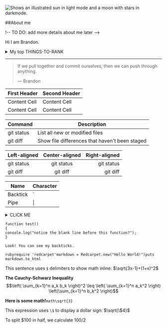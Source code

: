 <picture><source media="(prefers-color-scheme: dark)" srcset="https://user-images.githubusercontent.com/25423296/163456776-7f95b81a-f1ed-45f7-b7ab-8fa810d529fa.png"><source media="(prefers-color-scheme: light)" srcset="https://user-images.githubusercontent.com/25423296/163456779-a8556205-d0a5-45e2-ac17-42d089e3c3f8.png"><img alt="Shows an illustrated sun in light mode and a moon with stars in darkmode." src="https://user-images.githubusercontent.com/25423296/163456779-a8556205-d0a5-45e2-ac17-42d089e3c3f8.png"></picture>

##About me

!-- TO DO: add more details about me later -->

Hi I am Brandon.

<details><summary>My top THINGS-TO-RANK</summary>

| Rank | Languages |
|-----:|-----------|
| 1| Javascript|
| 2| Python |
| 3| SQL 
  
 </details>
 
 ---
 > If we pull together and commit ourselves, then we can push through anything.
 > 
 > — Brandon



| First Header | Second Header |
| ------------- | ------------- |
| Content Cell | Content Cell |
| Content Cell | Content Cell |

| Command | Description |
| --- | --- |
| git status | List all new or modified files |
| git diff | Show file differences that haven't been staged |


| Left-aligned | Center-aligned | Right-aligned |
| :--- | :---: | ---: |
| git status | git status | git status |
| git diff | git diff | git diff 


| Name | Character |
| --- | --- |
| Backtick | ` |
| Pipe | \| |

<details><summary>CLICK ME</summary><p>#### We can hide anything, even code!```rubyputs "Hello World"```</p></details>


```
function test()
{
console.log("notice the blank line before this function?");
}
```


```````Look! You can see my backticks.```````

```rubyrequire 'redcarpet'markdown = Redcarpet.new("Hello World!")puts markdown.to_html```



This sentence uses `$` delimiters to show math inline: $\sqrt{3x-1}+(1+x)^2$




**The Cauchy-Schwarz Inequality**$$\left( \sum_{k=1}^n a_k b_k \right)^2 \leq \left( \sum_{k=1}^n a_k^2 \right) \left(\sum_{k=1}^n b_k^2 \right)$$


**Here is some math!**```math\sqrt{3}```

This expression uses `\$` to display a dollar sign: $\sqrt{\$4}$

To split <span>$</span>100 in half, we calculate $100/2$









